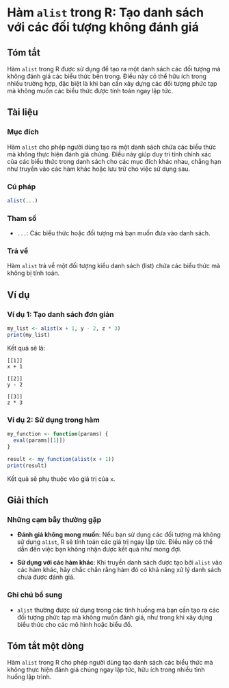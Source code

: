 <!--
Meta Description: # Hàm `alist` trong R: Tạo danh sách với các đối tượng không đánh giá ## Tóm tắt Hàm `alist` trong R được sử dụng để tạo ra một danh sách các đối tượn...
Meta Keywords: các, alist, hàm, trong, danh
-->

# Hàm `alist` trong R: Tạo danh sách với các đối tượng không đánh giá

## Tóm tắt
Hàm `alist` trong R được sử dụng để tạo ra một danh sách các đối tượng mà không đánh giá các biểu thức bên trong. Điều này có thể hữu ích trong nhiều trường hợp, đặc biệt là khi bạn cần xây dựng các đối tượng phức tạp mà không muốn các biểu thức được tính toán ngay lập tức.

## Tài liệu
### Mục đích
Hàm `alist` cho phép người dùng tạo ra một danh sách chứa các biểu thức mà không thực hiện đánh giá chúng. Điều này giúp duy trì tính chính xác của các biểu thức trong danh sách cho các mục đích khác nhau, chẳng hạn như truyền vào các hàm khác hoặc lưu trữ cho việc sử dụng sau.

### Cú pháp
```R
alist(...)
```

### Tham số
- `...`: Các biểu thức hoặc đối tượng mà bạn muốn đưa vào danh sách.

### Trả về
Hàm `alist` trả về một đối tượng kiểu danh sách (list) chứa các biểu thức mà không bị tính toán.

## Ví dụ
### Ví dụ 1: Tạo danh sách đơn giản
```R
my_list <- alist(x + 1, y - 2, z * 3)
print(my_list)
```
Kết quả sẽ là:
```
[[1]]
x + 1

[[2]]
y - 2

[[3]]
z * 3
```

### Ví dụ 2: Sử dụng trong hàm
```R
my_function <- function(params) {
  eval(params[[1]])
}

result <- my_function(alist(x + 1))
print(result)
```
Kết quả sẽ phụ thuộc vào giá trị của `x`.

## Giải thích
### Những cạm bẫy thường gặp
- **Đánh giá không mong muốn**: Nếu bạn sử dụng các đối tượng mà không sử dụng `alist`, R sẽ tính toán các giá trị ngay lập tức. Điều này có thể dẫn đến việc bạn không nhận được kết quả như mong đợi.
  
- **Sử dụng với các hàm khác**: Khi truyền danh sách được tạo bởi `alist` vào các hàm khác, hãy chắc chắn rằng hàm đó có khả năng xử lý danh sách chưa được đánh giá.

### Ghi chú bổ sung
- `alist` thường được sử dụng trong các tình huống mà bạn cần tạo ra các đối tượng phức tạp mà không muốn đánh giá, như trong khi xây dựng biểu thức cho các mô hình hoặc biểu đồ.

## Tóm tắt một dòng
Hàm `alist` trong R cho phép người dùng tạo danh sách các biểu thức mà không thực hiện đánh giá chúng ngay lập tức, hữu ích trong nhiều tình huống lập trình.
